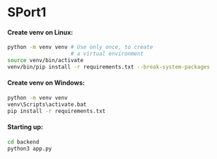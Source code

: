 # SPort1

#### Create venv on Linux:
```bash
python -m venv venv # Use only once, to create
                    # a virtual environment
source venv/bin/activate
venv/bin/pip install -r requirements.txt --break-system-packages
```
#### Create venv on Windows:
```bash
python -m venv venv
venv\Scripts\activate.bat
pip install -r requirements.txt
```

#### Starting up:
```bash
cd backend
python3 app.py
```